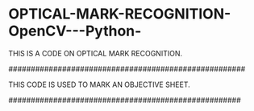 # OPTICAL-MARK-RECOGNITION-OpenCV---Python-

THIS IS A CODE ON OPTICAL MARK RECOGNITION. 

#####################################################

THIS CODE IS USED TO MARK AN OBJECTIVE SHEET.

####################################################

